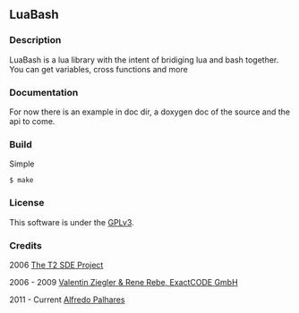 LuaBash
-------

### Description

LuaBash is a lua library with the intent of bridiging lua and bash together. 
You can get variables, cross functions and more

### Documentation

For now there is an example in doc dir, a doxygen doc of the source and the api to come.

### Build

Simple 

    $ make 

### License

This software is under the [GPLv3](http://www.gnu.org/licenses/gpl.html).

### Credits

2006 [The T2 SDE Project](http://t2-project.org/)

2006 - 2009 [Valentin Ziegler & Rene Rebe, ExactCODE GmbH](http://exactcode.com/)

2011 - Current [Alfredo Palhares](https://github.com/masterkorp)
